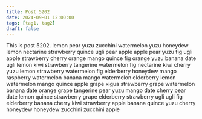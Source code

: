 ```yaml
---
title: Post 5202
date: 2024-09-01 12:00:00
tags: [tag1, tag2]
draft: false
---
```

This is post 5202.
lemon
pear
yuzu
zucchini
watermelon
yuzu
honeydew
lemon
nectarine
strawberry
quince
ugli
pear
apple
apple
pear
yuzu
fig
ugli
apple
strawberry
cherry
orange
mango
quince
fig
orange
yuzu
banana
date
ugli
lemon
kiwi
strawberry
tangerine
watermelon
fig
nectarine
kiwi
cherry
yuzu
lemon
strawberry
watermelon
fig
elderberry
honeydew
mango
raspberry
watermelon
banana
mango
watermelon
elderberry
lemon
watermelon
mango
quince
apple
grape
xigua
strawberry
grape
watermelon
banana
date
orange
grape
tangerine
pear
yuzu
mango
date
cherry
pear
date
lemon
quince
strawberry
grape
elderberry
strawberry
ugli
ugli
fig
elderberry
banana
cherry
kiwi
strawberry
apple
banana
quince
yuzu
cherry
honeydew
honeydew
zucchini
zucchini
apple
